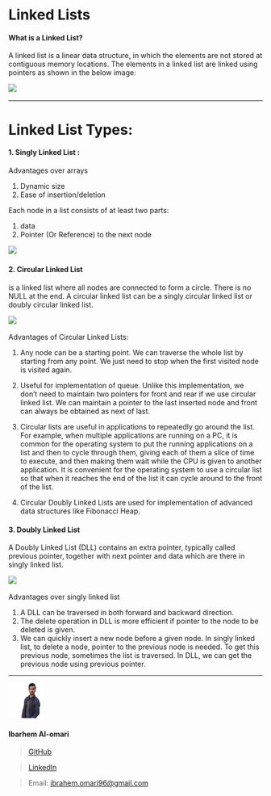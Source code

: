 # Linked Lists

#### What is a Linked List?

A linked list is a linear data structure, in which the elements are not stored at contiguous memory locations. The elements in a linked list are linked using pointers as shown in the below image:

![](https://media.geeksforgeeks.org/wp-content/cdn-uploads/gq/2013/03/Linkedlist.png)

---

# Linked List Types:

#### 1. Singly Linked List :

Advantages over arrays
1) Dynamic size
2) Ease of insertion/deletion

Each node in a list consists of at least two parts: 
1) data 
2) Pointer (Or Reference) to the next node 

![](https://codefellows.github.io/common_curriculum/data_structures_and_algorithms/Code_401/class-05/resources/images/LinkedList1.PNG)

#### 2. Circular Linked List

is a linked list where all nodes are connected to form a circle. There is no NULL at the end. A circular linked list can be a singly circular linked list or doubly circular linked list.

![](https://media.geeksforgeeks.org/wp-content/uploads/CircularLinkeList.png)

Advantages of Circular Linked Lists:
1) Any node can be a starting point. We can traverse the whole list by starting from any point. We just need to stop when the first visited node is visited again.



2) Useful for implementation of queue. Unlike this implementation, we don’t need to maintain two pointers for front and rear if we use circular linked list. We can maintain a pointer to the last inserted node and front can always be obtained as next of last.

3) Circular lists are useful in applications to repeatedly go around the list. For example, when multiple applications are running on a PC, it is common for the operating system to put the running applications on a list and then to cycle through them, giving each of them a slice of time to execute, and then making them wait while the CPU is given to another application. It is convenient for the operating system to use a circular list so that when it reaches the end of the list it can cycle around to the front of the list.

4) Circular Doubly Linked Lists are used for implementation of advanced data structures like Fibonacci Heap.


#### 3. Doubly Linked List 

A Doubly Linked List (DLL) contains an extra pointer, typically called previous pointer, together with next pointer and data which are there in singly linked list.

![](https://media.geeksforgeeks.org/wp-content/cdn-uploads/gq/2014/03/DLL1.png)


Advantages over singly linked list 
1) A DLL can be traversed in both forward and backward direction. 
2) The delete operation in DLL is more efficient if pointer to the node to be deleted is given. 
3) We can quickly insert a new node before a given node. 
In singly linked list, to delete a node, pointer to the previous node is needed. To get this previous node, sometimes the list is traversed. In DLL, we can get the previous node using previous pointer. 


---

![](ibrahem.png) 
#### **Ibarhem Al-omari**
> [GitHub](https://github.com/ibrahemomari)

>[LinkedIn](https://www.linkedin.com/in/ibrahem-omari-5967a5198/)

> Email: ibrahem.omari96@gmail.com
